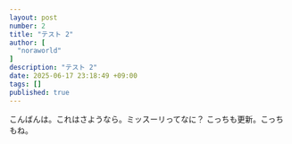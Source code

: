 ```yaml
---
layout: post
number: 2
title: "テスト 2"
author: [
  "noraworld"
]
description: "テスト 2"
date: 2025-06-17 23:18:49 +09:00
tags: []
published: true
---
```


こんばんは。これはさようなら。ミッスーリってなに？ こっちも更新。こっちもね。
